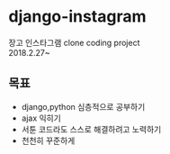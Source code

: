 ﻿# django-instagram
장고 인스타그램 clone coding project  
2018.2.27~
## 목표
- django,python 심층적으로 공부하기
- ajax 익히기
- 서툰 코드라도 스스로 해결하려고 노력하기
- 천천히 꾸준하게